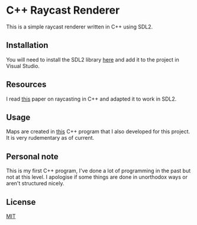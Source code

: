 # C++ Raycast Renderer
This is a simple raycast renderer written in C++ using SDL2.

## Installation
You will need to install the SDL2 library [here](https://github.com/libsdl-org/SDL/releases/tag/release-2.30.8) and add it to the project in Visual Studio.

## Resources
I read [this](https://lodev.org/cgtutor/raycasting.html) paper on raycasting in C++ and adapted it to work in SDL2.

## Usage
Maps are created in [this](https://github.com/Luk3yDev/RaycastMapEditor) C++ program that I also developed for this project. It is very rudementary as of current.

## Personal note
This is my first C++ program, I've done a lot of programming in the past but not at this level. I apologise if some things are done in unorthodox ways or aren't structured nicely.

## License
[MIT](https://choosealicense.com/licenses/mit/)
